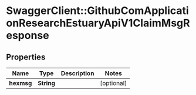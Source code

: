 # SwaggerClient::GithubComApplicationResearchEstuaryApiV1ClaimMsgResponse

## Properties
Name | Type | Description | Notes
------------ | ------------- | ------------- | -------------
**hexmsg** | **String** |  | [optional] 


